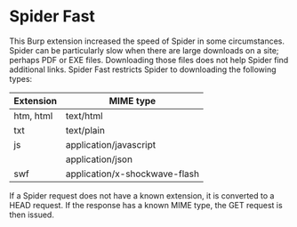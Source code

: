# Spider Fast

This Burp extension increased the speed of Spider in some circumstances. Spider can be particularly slow when there are
large downloads on a site; perhaps PDF or EXE files. Downloading those files does not help Spider find additional links.
Spider Fast restricts Spider to downloading the following types:

| Extension | MIME type                     |
|-----------|-------------------------------|
| htm, html | text/html                     |
| txt       | text/plain                    |
| js        | application/javascript        |
|           | application/json              |
| swf       | application/x-shockwave-flash |

If a Spider request does not have a known extension, it is converted to a HEAD request. If the response has a known MIME
type, the GET request is then issued.
